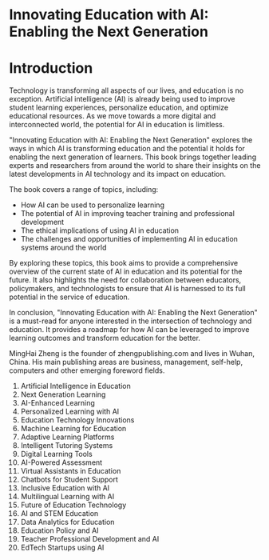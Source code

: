 # Innovating Education with AI: Enabling the Next Generation

# Introduction

Technology is transforming all aspects of our lives, and education is no exception. Artificial intelligence (AI) is already being used to improve student learning experiences, personalize education, and optimize educational resources. As we move towards a more digital and interconnected world, the potential for AI in education is limitless.

"Innovating Education with AI: Enabling the Next Generation" explores the ways in which AI is transforming education and the potential it holds for enabling the next generation of learners. This book brings together leading experts and researchers from around the world to share their insights on the latest developments in AI technology and its impact on education.

The book covers a range of topics, including:

* How AI can be used to personalize learning
* The potential of AI in improving teacher training and professional development
* The ethical implications of using AI in education
* The challenges and opportunities of implementing AI in education systems around the world

By exploring these topics, this book aims to provide a comprehensive overview of the current state of AI in education and its potential for the future. It also highlights the need for collaboration between educators, policymakers, and technologists to ensure that AI is harnessed to its full potential in the service of education.

In conclusion, "Innovating Education with AI: Enabling the Next Generation" is a must-read for anyone interested in the intersection of technology and education. It provides a roadmap for how AI can be leveraged to improve learning outcomes and transform education for the better.


MingHai Zheng is the founder of zhengpublishing.com and lives in Wuhan, China. His main publishing areas are business, management, self-help, computers and other emerging foreword fields.



1. Artificial Intelligence in Education
2. Next Generation Learning
3. AI-Enhanced Learning
4. Personalized Learning with AI
5. Education Technology Innovations
6. Machine Learning for Education
7. Adaptive Learning Platforms
8. Intelligent Tutoring Systems
9. Digital Learning Tools
10. AI-Powered Assessment
11. Virtual Assistants in Education
12. Chatbots for Student Support
13. Inclusive Education with AI
14. Multilingual Learning with AI
15. Future of Education Technology
16. AI and STEM Education
17. Data Analytics for Education
18. Education Policy and AI
19. Teacher Professional Development and AI
20. EdTech Startups using AI

